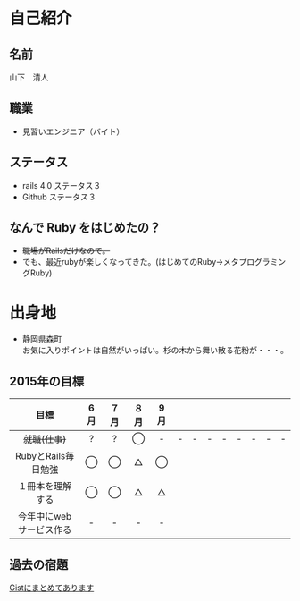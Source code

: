 # 自己紹介

## 名前
山下　清人

## 職業
- 見習いエンジニア（バイト）

## ステータス
- rails 4.0 ステータス３
- Github ステータス３

## なんで Ruby をはじめたの？
- ~~職場がRailsだけなので。~~
- でも、最近rubyが楽しくなってきた。(はじめてのRuby→メタプログラミングRuby)

# 出身地
- 静岡県森町  
お気に入りポイントは自然がいっぱい。杉の木から舞い散る花粉が・・・。

## 2015年の目標

|      目標             | 6月 | ７月 | ８月 | 9月 |  |  |  |  |  |  |  |  |
|:--------------------:|:---:|:---:|:---:|:---:|:---:|:---:|:---:|:---:|:---:|:---:|:---:|:---:|
| ~~就職(仕事)~~ | ? | ? | ◯ | -  | -  | -  | -  | -  | -  | -  | -  | -  |
| RubyとRails毎日勉強 | ◯ | ◯ | △ | ◯ |   |   |   |   |   |   |   |   |
| １冊本を理解する | ◯ | ◯ | △ | △ |   |   |   |   |   |   |   |   |   |
| 今年中にwebサービス作る | - | - | - | - |   |   |   |   |   |   |   |   |   |

## 過去の宿題
[Gistにまとめてあります](https://gist.github.com/seisonshi/42fd55de57947978b641)
